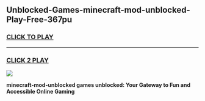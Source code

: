 
## Unblocked-Games-minecraft-mod-unblocked-Play-Free-367pu
<h3>
<a href="https://premium76.site?title=minecraft-mod-unblocked&ref=12A">CLICK TO PLAY</a></h3>
<hr>

<h3>
<a href="https://premium76.site?title=minecraft-mod-unblocked&ref=12A">CLICK 2 PLAY</a>
  
</h3>

<a href="https://premium76.site?title=minecraft-mod-unblocked&ref=12A"><img src="https://clearcache.store/games.png"></a>


**minecraft-mod-unblocked games unblocked: Your Gateway to Fun and Accessible Online Gaming**
